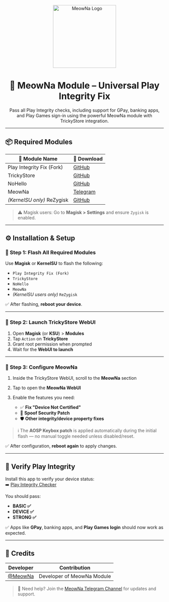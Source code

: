 <p align="center">
  <img src="https://raw.githubusercontent.com/yadavnikhil03/Play-integrity-fix-guide/main/assets/meowna.png" alt="MeowNa Logo" width="200"/>
</p>

<h1 align="center">🐾 MeowNa Module – Universal Play Integrity Fix</h1>

<p align="center">
  Pass all Play Integrity checks, including support for GPay, banking apps, and Play Games sign-in using the powerful MeowNa module with TrickyStore integration.
</p>

---

## 📦 Required Modules

| 📂 Module Name             | 🔗 Download |
|----------------------------|-------------|
| Play Integrity Fix (Fork)  | [GitHub](https://github.com/osm0sis/PlayIntegrityFork/releases) |
| TrickyStore                | [GitHub](https://github.com/5ec1cff/TrickyStore/releases) |
| NoHello                    | [GitHub](https://github.com/MhmRdd/NoHello/releases) |
| MeowNa                     | [Telegram](https://t.me/MeowRedirect) |
| *(KernelSU only)* ReZygisk| [GitHub](https://github.com/PerformanC/ReZygisk/releases) |

> ⚠️ Magisk users: Go to **Magisk > Settings** and ensure `Zygisk` is enabled.

---

## ⚙️ Installation & Setup

### 🔹 Step 1: Flash All Required Modules

Use **Magisk** or **KernelSU** to flash the following:

- `Play Integrity Fix (Fork)`
- `TrickyStore`
- `NoHello`
- `MeowNa`
- *(KernelSU users only)* `ReZygisk`

✅ After flashing, **reboot your device**.

---

### 🔹 Step 2: Launch TrickyStore WebUI

1. Open **Magisk** (or **KSU**) > **Modules**
2. Tap `Action` on **TrickyStore**
3. Grant root permission when prompted
4. Wait for the **WebUI to launch**

---

### 🔹 Step 3: Configure MeowNa

1. Inside the TrickyStore WebUI, scroll to the **MeowNa** section  
2. Tap to open the **MeowNa WebUI**
3. Enable the features you need:

   - ✅ **Fix "Device Not Certified"**
   - 📆 **Spoof Security Patch**
   - 🛡️ **Other integrity/device property fixes**

> ℹ️ The **AOSP Keybox patch** is applied automatically during the initial flash — no manual toggle needed unless disabled/reset.

✅ After configuration, **reboot again** to apply changes.

---

## 🧪 Verify Play Integrity

Install this app to verify your device status:  
➡️ [Play Integrity Checker](https://play.google.com/store/apps/details?id=gr.nikolasspyr.integritycheck)

You should pass:
- **BASIC ✅**
- **DEVICE ✅**
- **STRONG ✅**

✅ Apps like **GPay**, banking apps, and **Play Games login** should now work as expected.

---

## 🙏 Credits

| Developer | Contribution |
|-----------|--------------|
| [@MeowNa](https://t.me/MeowRedirect) | Developer of MeowNa Module |

> 💬 Need help? Join the [MeowNa Telegram Channel](https://t.me/MeowRedirect) for updates and support.
